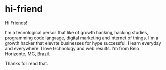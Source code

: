 # hi-friend

Hi Friends! 

I'm a tecnological person that like of growth hacking, hacking studies, programming code language, digital marketing and internet of things. I'm a growth hacker that elevate businesses for hype successful. I learn everyday and everywhere. I love technology and web results. I'm from Belo Horizonte, MG, Brazil. 

Thanks for read that.  
